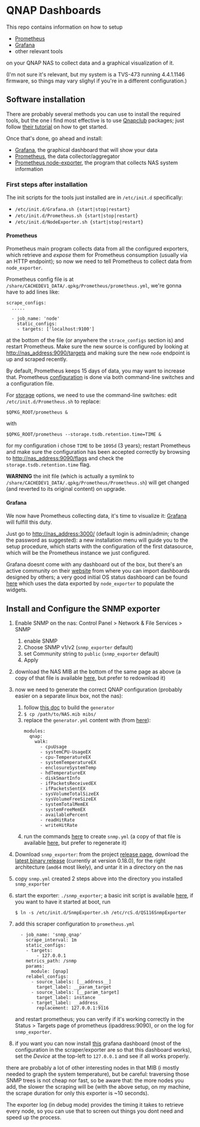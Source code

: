 # QNAP Dashboards

This repo contains information on how to setup

* [Prometheus](https://prometheus.io/)
* [Grafana](https://grafana.com/grafana/)
* other relevant tools

on your QNAP NAS to collect data and a graphical visualization of it.

(I'm not sure it's relevant, but my system is a TVS-473 running 4.4.1.1146 firmware, so things may vary slighyl if you're in a different configuration.)

## Software installation

There are probably several methods you can use to install the required tools, but the one i find most effective is to use [Qnapclub](https://www.qnapclub.eu/en) packages; just follow [their tutorial](https://www.qnapclub.eu/en/howto/1) on how to get started.

Once that's done, go ahead and install:

* [Grafana](https://www.qnapclub.eu/en/qpkg/812), the graphical dashboard that will show your data
* [Prometheus](https://www.qnapclub.eu/en/qpkg/779), the data collector/aggregator
* [Prometheus node-exporter](https://www.qnapclub.eu/en/qpkg/778), the program that collects NAS system information

### First steps after installation

The init scripts for the tools just installed are in `/etc/init.d` specifically:

* `/etc/init.d/Grafana.sh {start|stop|restart}`
* `/etc/init.d/Prometheus.sh {start|stop|restart}`
* `/etc/init.d/NodeExporter.sh {start|stop|restart}`

#### Prometheus

Prometheus main program collects data from all the configured exporters, which retrieve and _expose_ them for Prometheus consumption (usually via an HTTP endpoint); so now we need to tell Prometheus to collect data from `node_exporter`.

Prometheus config file is at `/share/CACHEDEV1_DATA/.qpkg/Prometheus/prometheus.yml`, we're gonna have to add lines like:

```
scrape_configs:
  .....

  - job_name: 'node'
    static_configs:
    - targets: ['localhost:9100']

```

at the bottom of the file (or anywhere the `strace_configs` section is) and restart Prometheus. Make sure the new source is configured by looking at <http://nas_address:9090/targets> and making sure the new `node` endpoint is up and scraped recently.

By default, Prometheus keeps 15 days of data, you may want to increase that. Prometheus [configuration](https://prometheus.io/docs/prometheus/latest/configuration/configuration/) is done via both command-line switches and a configuration file.

For [storage](https://prometheus.io/docs/prometheus/latest/storage/) options, we need to use the command-line switches: edit `/etc/init.d/Prometheus.sh` to replace:

```
$QPKG_ROOT/prometheus &
```

with

```
$QPKG_ROOT/prometheus --storage.tsdb.retention.time=TIME &
```

for my configuration i chose `TIME` to be `1095d` (3 years); restart Prometheus and make sure the configuration has been accepted correctly by browsing to <http://nas_address:9090/flags> and check the `storage.tsdb.retention.time` flag.

**WARNING** the init file (which is actually a symlink to `/share/CACHEDEV1_DATA/.qpkg/Prometheus/Prometheus.sh`) will get changed (and reverted to its original content) on upgrade.

#### Grafana

We now have Prometheus collecting data, it's time to visualize it: [Grafana](https://prometheus.io/docs/visualization/grafana/) will fulfill this duty.

Just go to <http://nas_address:3000/> (default login is admin/admin; change the password as suggested): a new installation menu will guide you to the setup procedure, which starts with the configuration of the first datasource, which will be the Prometheus instance we just configured.

Grafana doesnt come with any dashboard out of the box, but there's an active community on their [website](https://grafana.com/grafana/dashboards) from where you can import dashboards designed by others; a very good initial OS status dashboard can be found [here](https://grafana.com/grafana/dashboards/6287) which uses the data exported by `node_exporter` to populate the widgets.

## Install and Configure the SNMP exporter

1. Enable SNMP on the nas: Control Panel > Network & File Services > SNMP
    1. enable SNMP
    1. Choose SNMP v1/v2 (`snmp_exporter` default)
    1. set Community string to `public` (`snmp_exporter` default)
    1. Apply

1. download the NAS MIB at the bottom of the same page as above (a copy of that file is available [here](NAS.mib), but prefer to redownload it)

1. now we need to generate the correct QNAP configuration (probably easier on a separate linux box, not the nas):
    1. follow [this doc](https://github.com/prometheus/snmp_exporter/tree/master/generator#building) to build the `generator`
    1. `$ cp /path/to/NAS.mib mibs/`
    1. replace the `generator.yml` content with (from [here](https://grafana.com/grafana/dashboards/9330)):
        ```
        modules:
          qnap:
            walk:
              - cpuUsage
              - systemCPU-UsageEX
              - cpu-TemperatureEX
              - systemTemperatureEX
              - enclosureSystemTemp
              - hdTemperatureEX
              - diskSmartInfo
              - ifPacketsReceivedEX
              - ifPacketsSentEX
              - sysVolumeTotalSizeEX
              - sysVolumeFreeSizeEX
              - systemTotalMemEX
              - systemFreeMemEX
              - availablePercent
              - readHitRate
              - writeHitRate
        ```
    1. run the commands [here](https://github.com/prometheus/snmp_exporter/tree/master/generator#running) to create `snmp.yml` (a copy of that file is available [here](snmp.yml), but prefer to regenerate it)

1. Download `snmp_exporter`: from the project [release page](https://github.com/prometheus/snmp_exporter/releases), download the [latest binary release](https://github.com/prometheus/snmp_exporter/releases/download/v0.18.0/snmp_exporter-0.18.0.linux-amd64.tar.gz) (currently at version 0.18.0), for the right architecture (`amd64` most likely), and untar it in a directory on the nas

1. copy `snmp.yml` created 2 steps above into the directory you installed `snmp_exporter`

1. start the exporter: `./snmp_exporter`; a basic init script is available [here](SnmpExporter.sh), if you want to have it started at boot, run
    ```
    $ ln -s /etc/init.d/SnmpExporter.sh /etc/rcS.d/QS116SnmpExporter
    ```

1. add this scraper configuration to `prometheus.yml`
    ```
      - job_name: 'snmp_qnap'
        scrape_interval: 1m
        static_configs:
        - targets:
            - 127.0.0.1
        metrics_path: /snmp
        params:
          module: [qnap]
        relabel_configs:
          - source_labels: [__address__]
            target_label: __param_target
          - source_labels: [__param_target]
            target_label: instance
          - target_label: __address__
            replacement: 127.0.0.1:9116
    ```
   and restart prometheus; you can verify if it's working correctly in the Status > Targets page of prometheus (ipaddress:9090), or on the log for `snmp_exporter`.

1. if you want you can now install [this](https://grafana.com/grafana/dashboards/9330) grafana dashboard (most of the configuration in the scraper/exporter are so that this dashboard works), set the _Device_ at the top-left to `127.0.0.1` and see if all works properly.


there are probably a lot of other interesting nodes in that MIB (i mostly needed to graph the system temperature), but be careful: traversing those SNMP trees is not cheap nor fast, so be aware that: the more nodes you add, the slower the scraping will be (with the above setup, on my machine, the scrape duration for only this exporter is ~10 seconds).

The exporter log (in debug mode) provides the timing it takes to retrieve every node, so you can use that to screen out things you dont need and speed up the process.
